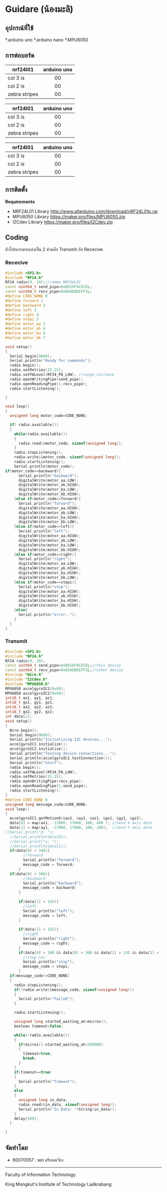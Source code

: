 ﻿# Guidare (น้องมะลิ)

## อุปกรณ์ที่ใช้
*.arduino uno 
*.arduino nano
*.MPU6050

## การต่อบอร์ด

| nrf24l01        | arduino uno   |
| --------------- |:-------------:|
| col 3 is        | 00            |
| col 2 is        | 00            |
| zebra stripes   | 00            |

| nrf24l01        | arduino uno   |
| --------------- |:-------------:|
| col 3 is        | 00            |
| col 2 is        | 00            |
| zebra stripes   | 00            |

| nrf24l01        | arduino uno   |
| --------------- |:-------------:|
| col 3 is        | 00            |
| col 2 is        | 00            |
| zebra stripes   | 00            |

## การติดตั้ง

**Requirements**
* NRF24L01 Library http://www.allarduino.com/download/nRF24L01p.rar
* MPU6050 Library https://maker.pro/files/MPU6050.zip
* I2Cdev Library https://maker.pro/files/I2Cdev.zip

## Coding
 ตัวโปรแกรมจะแบ่งเป็น 2 ส่วนคือ Transmit กับ Rececive

### Rececive
```c++
#include <SPI.h>
#include "RF24.h"
RF24 radio(9, 10);//commu NRF24L01
const uint64_t send_pipe=0xB01DFACECEL;
const uint64_t recv_pipe=0xDEADBEEFF1L;
#define CODE_NONE 0
#define forward 1
#define backward 2
#define left 3
#define right 4
#define stopi 5
#define motor_aa 3
#define motor_ab 4
#define motor_ba 6
#define motor_bb 7

void setup()
{
  Serial.begin(9600);
  Serial.println("Ready for commands");
  radio.begin();
  radio.setRetries(15,15);
  radio.setPALevel(RF24_PA_LOW); //range increase 
  radio.openWritingPipe(send_pipe);
  radio.openReadingPipe(1,recv_pipe);
  radio.startListening();

}

void loop()
{
  unsigned long motor_code=CODE_NONE;

  if( radio.available())
  {
    while(radio.available())
    {
      radio.read(&motor_code, sizeof(unsigned long));
    }
    radio.stopListening();
    radio.write(&motor_code, sizeof(unsigned long));
    radio.startListening();
    Serial.println(motor_code);
if(motor_code==backward){
      Serial.println("backward");
      digitalWrite(motor_aa,LOW);
      digitalWrite(motor_ab,HIGH);
      digitalWrite(motor_ba,LOW);
      digitalWrite(motor_bb,HIGH);
    }else if(motor_code==forward){
      Serial.println("forward");
      digitalWrite(motor_aa,HIGH);
      digitalWrite(motor_ab,LOW);
      digitalWrite(motor_ba,HIGH);
      digitalWrite(motor_bb,LOW);
    }else if(motor_code==left){
      Serial.println("left");
      digitalWrite(motor_aa,HIGH);
      digitalWrite(motor_ab,LOW);
      digitalWrite(motor_ba,LOW);
      digitalWrite(motor_bb,HIGH);
    }else if(motor_code==right){
      Serial.println("right");
      digitalWrite(motor_aa,LOW);
      digitalWrite(motor_ab,HIGH);
      digitalWrite(motor_ba,HIGH);
      digitalWrite(motor_bb,LOW); 
    }else if(motor_code==stopi){
      Serial.println("stop");
      digitalWrite(motor_aa,HIGH);
      digitalWrite(motor_ab,HIGH);
      digitalWrite(motor_ba,HIGH);
      digitalWrite(motor_bb,HIGH);
    }else{
      Serial.println("error..");
    }
  }
}


```

### Transmit

```c++
#include <SPI.h>
#include "RF24.h"
RF24 radio(9, 10);
const uint64_t send_pipe=0xB01DFACECEL;//this device
const uint64_t recv_pipe=0xDEADBEEFF1L;//other device
#include "Wire.h"
#include "I2Cdev.h"
#include "MPU6050.h"
MPU6050 accelgyroIC1(0x68);
MPU6050 accelgyroIC2(0x69);
int16_t ax1, ay1, az1;
int16_t gx1, gy1, gz1;
int16_t ax2, ay2, az2;
int16_t gx2, gy2, gz2;
int data[2];
void setup()
{
  Wire.begin();
  Serial.begin(9600);
  Serial.println("Initializing I2C devices...");
  accelgyroIC1.initialize();
  accelgyroIC2.initialize();
  Serial.println("Testing device connections...");
  Serial.println(accelgyroIC1.testConnection());
  Serial.println("Start");
  radio.begin();
  radio.setPALevel(RF24_PA_LOW);
  radio.setRetries(15,15);
  radio.openWritingPipe(recv_pipe);
  radio.openReadingPipe(1,send_pipe);
  radio.startListening();
}
#define CODE_NONE 0
unsigned long message_code=CODE_NONE;
void loop()
{
  accelgyroIC1.getMotion6(&ax1, &ay1, &az1, &gx1, &gy1, &gz1);
  data[0] = map(ax1, -17000, 17000, 300, 400 ); //Send X axis data
  data[1] = map(ay1, -17000, 17000, 100, 200);  //Send Y axis data
//Serial.print("X: ");
  //Serial.println(data[0]);
  //Serial.print("y: ");
  //Serial.println(data[1]);
  if(data[0] < 340){
        //forward            
        Serial.println("forward");
        message_code = forward;
      }
  if(data[0] > 360){
        //backward              
        Serial.println("backward");
        message_code = backward;
      }
       
      if(data[1] < 145){
        //left
        Serial.println("left");
        message_code = left;
      }
  
      if(data[1] > 155){
        //right
        Serial.println("right");
        message_code = right;
      }
      if(data[0] > 340 && data[0] < 360 && data[1] > 145 && data[1] < 155){
        //stop car
        Serial.println("stop");
        message_code = stopi;
      }
  if(message_code!=CODE_NONE)
  {
    radio.stopListening();
    if(!radio.write(&message_code, sizeof(unsigned long)))
    {
      Serial.println("Failed");
    }

    radio.startListening();

    unsigned long started_waiting_at=micros();
    boolean timeout=false;

    while(!radio.available())
    {
      if(micros()-started_waiting_at>200000)
      {
        timeout=true;
        break;
      }      
    }
    if(timeout==true)
    {
      Serial.println("Timeout");
    }
    else
    {
      unsigned long in_data;
      radio.read(&in_data, sizeof(unsigned long));
      Serial.println("In Data: "+String(in_data));
    }
    delay(500);
  }
 
}


```

## จัดทำโดย
* 60070057 : พชร ศรียอดเวียง

---

Faculty of Information Technology

King Mongkut's Institute of Technology Ladkrabang